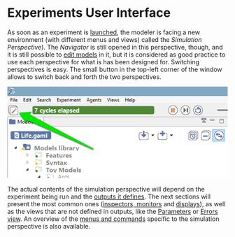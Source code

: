 
# Experiments User Interface



As soon as an experiment is [launched](LaunchingExperiments), the modeler is facing a new environment (with different menus and views) called the _Simulation Perspective_). The _Navigator_ is still opened in this perspective, though, and it is still possible to [edit models](EditingModels) in it, but it is considered as good practice to use each perspective for what is has been designed for. Switching perspectives is easy. The small button in the top-left corner of the window allows to switch back and forth the two perspectives.

![images/button_switch.png](resources/images/runningExperiments/button_switch.png)


The actual contents of the simulation perspective will depend on the experiment being run and the [outputs it defines](G__DefiningOutputs). The next sections will present the most common ones ([inspectors, monitors](InspectorsAndMonitors) and [displays](G__Display)), as well as the views that are not defined in outputs, like the [Parameters](ParametersView) or [Errors view](ErrorsView). An overview of the [menus and commands](MenusAndCommands) specific to the simulation perspective is also available.